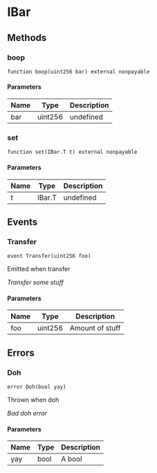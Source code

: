 # IBar









## Methods

### boop

```solidity
function boop(uint256 bar) external nonpayable
```





#### Parameters

| Name | Type | Description |
|---|---|---|
| bar | uint256 | undefined |

### set

```solidity
function set(IBar.T t) external nonpayable
```





#### Parameters

| Name | Type | Description |
|---|---|---|
| t | IBar.T | undefined |



## Events

### Transfer

```solidity
event Transfer(uint256 foo)
```

Emitted when transfer

*Transfer some stuff*

#### Parameters

| Name | Type | Description |
|---|---|---|
| foo  | uint256 | Amount of stuff |



## Errors

### Doh

```solidity
error Doh(bool yay)
```

Thrown when doh

*Bad doh error*

#### Parameters

| Name | Type | Description |
|---|---|---|
| yay | bool | A bool |


